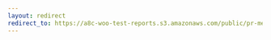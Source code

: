 ```yaml
---
layout: redirect
redirect_to: https://a8c-woo-test-reports.s3.amazonaws.com/public/pr-merge/43753/e2e/index.html
---
```

